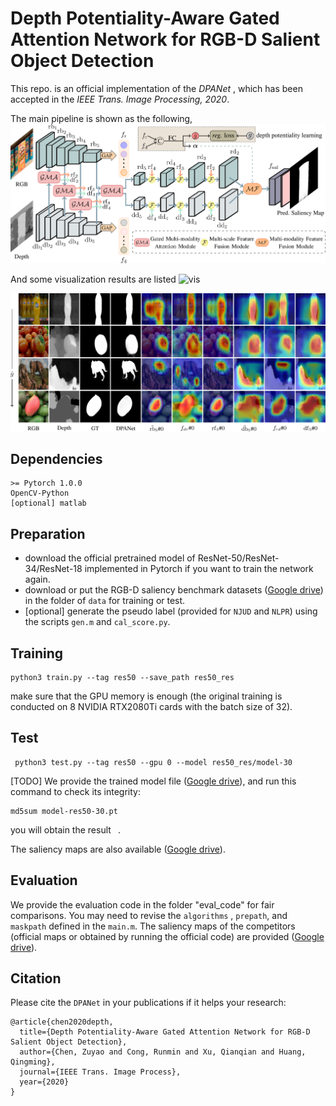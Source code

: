 # Depth Potentiality-Aware Gated Attention Network for RGB-D Salient Object Detection

This repo. is an official implementation of the *DPANet* , which has been accepted in the *IEEE Trans. Image Processing, 2020*. 

The main pipeline is shown as the following, 
![DPANet](figures/TIP_main.png)

And some visualization results are listed 
![vis](figures/vis.png)

![gma](figures/gma.png)

## Dependencies 
```
>= Pytorch 1.0.0
OpenCV-Python
[optional] matlab
```

## Preparation 
- download the official pretrained model of ResNet-50/ResNet-34/ResNet-18 implemented in Pytorch if you want to train the network again.
- download or put the RGB-D saliency benchmark datasets ([Google drive](https://drive.google.com/file/d/19pvXom9vs7cS4L1y-bZI8YDtSg7r4LT0/view?usp=sharing)) in the folder of `data` for training or test.
- [optional] generate the pseudo label (provided for `NJUD` and `NLPR`) using the scripts `gen.m` and `cal_score.py`.

## Training
```
python3 train.py --tag res50 --save_path res50_res
```
make sure  that the GPU memory is enough (the original training is conducted on 8 NVIDIA RTX2080Ti cards with the batch size of 32).

## Test
```
 python3 test.py --tag res50 --gpu 0 --model res50_res/model-30
```

[TODO] We provide the trained model file ([Google drive]()), and run this command to check its integrity:
```
md5sum model-res50-30.pt 
```
you will obtain the result ` `.

The saliency maps are also available ([Google drive](https://drive.google.com/file/d/1sIqEKDCi_rSY4t1THPlBSyAd05F2ve_Q/view?usp=sharing)). 

## Evaluation
We provide the evaluation code in the folder  "eval_code" for fair comparisons. You may need to revise the `algorithms` , `prepath`, and `maskpath` defined in the `main.m`. The saliency maps of the competitors (official maps or obtained by running the official code) are provided ([Google drive](https://drive.google.com/drive/folders/1G3XCOnQTQA-QrSWt6VwJXU1jbAQJS3Hy?usp=sharing)).

## Citation
Please cite the `DPANet` in your publications if it helps your research:
```
@article{chen2020depth,
  title={Depth Potentiality-Aware Gated Attention Network for RGB-D Salient Object Detection},
  author={Chen, Zuyao and Cong, Runmin and Xu, Qianqian and Huang, Qingming},
  journal={IEEE Trans. Image Process},
  year={2020}
}
```
